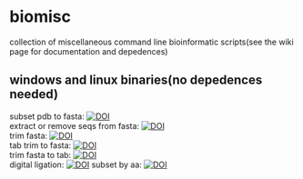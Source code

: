 # biomisc 
collection of  miscellaneous command line bioinformatic scripts(see the wiki page for documentation and depedences) 

## windows and linux binaries(no depedences needed)
subset pdb to fasta: [![DOI](https://zenodo.org/badge/DOI/10.5281/zenodo.5928083.svg)](https://doi.org/10.5281/zenodo.5928083)  
extract or remove seqs from fasta: [![DOI](https://zenodo.org/badge/DOI/10.5281/zenodo.5929492.svg)](https://doi.org/10.5281/zenodo.5929492)  
trim fasta: [![DOI](https://zenodo.org/badge/DOI/10.5281/zenodo.5929593.svg)](https://doi.org/10.5281/zenodo.5929593)  
tab trim to fasta: [![DOI](https://zenodo.org/badge/DOI/10.5281/zenodo.5929725.svg)](https://doi.org/10.5281/zenodo.5929725)  
trim fasta to tab: [![DOI](https://zenodo.org/badge/DOI/10.5281/zenodo.5929836.svg)](https://doi.org/10.5281/zenodo.5929836)  
digital ligation: [![DOI](https://zenodo.org/badge/DOI/10.5281/zenodo.5994389.svg)](https://doi.org/10.5281/zenodo.5994389)
subset by aa: [![DOI](https://zenodo.org/badge/DOI/10.5281/zenodo.5994920.svg)](https://doi.org/10.5281/zenodo.5994920)
